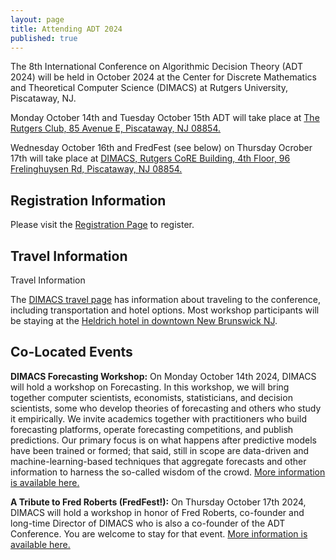 ```yaml
---
layout: page
title: Attending ADT 2024
published: true
---
```


The 8th International Conference on Algorithmic Decision Theory (ADT 2024) will be held in October 2024 at the Center for Discrete Mathematics and Theoretical Computer Science (DIMACS) at Rutgers University, Piscataway, NJ. 

Monday October 14th and Tuesday October 15th ADT will take place at [The Rutgers Club, 85 Avenue E, Piscataway, NJ 08854.](https://maps.app.goo.gl/4ATaoNn8wMmYL6yd9)
 
Wednesday October 16th and FredFest (see below) on Thursday Ocrober 17th will take place at [DIMACS, Rutgers CoRE Building, 4th Floor, 96 Frelinghuysen Rd, Piscataway, NJ 08854.](https://maps.app.goo.gl/qtBzbSfrDfXSR5889)

## Registration Information

Please visit the [Registration Page](http://archive.dimacs.rutgers.edu/Workshops/ADT2024/registpay.html) to register.

## Travel Information

Travel Information

The [DIMACS travel page](http://dimacs.rutgers.edu/about/travel/) has information about traveling to the conference, including transportation and hotel options. Most workshop participants will be staying at the [Heldrich hotel in downtown New Brunswick NJ](https://www.theheldrich.com/).

## Co-Located Events

**DIMACS Forecasting Workshop:** On Monday October 14th 2024, DIMACS will hold a workshop on Forecasting. In this workshop, we will bring together computer scientists, economists, statisticians, and decision scientists, some who develop theories of forecasting and others who study it empirically. We invite academics together with practitioners who build forecasting platforms, operate forecasting competitions, and publish predictions. Our primary focus is on what happens after predictive models have been trained or formed; that said, still in scope are data-driven and machine-learning-based techniques that aggregate forecasts and other information to harness the so-called wisdom of the crowd. [More information is available here.](http://dimacs.rutgers.edu/events/details?eID=2897)

**A Tribute to Fred Roberts (FredFest!):** On Thursday October 17th 2024, DIMACS will hold a workshop in honor of Fred Roberts, co-founder and long-time Director of DIMACS who is also a co-founder of the ADT Conference. You are welcome to stay for that event. [More information is available here.](http://dimacs.rutgers.edu/events/details?eID=2769)
